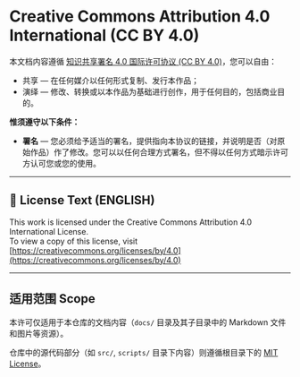 # Creative Commons Attribution 4.0 International (CC BY 4.0)

本文档内容遵循 [知识共享署名 4.0 国际许可协议 (CC BY 4.0)](https://creativecommons.org/licenses/by/4.0/deed.zh-hans)，您可以自由：

- 共享 — 在任何媒介以任何形式复制、发行本作品；
- 演绎 — 修改、转换或以本作品为基础进行创作，用于任何目的，包括商业目的。

**惟须遵守以下条件：**

- **署名** — 您必须给予适当的署名，提供指向本协议的链接，并说明是否（对原始作品）作了修改。您可以以任何合理方式署名，但不得以任何方式暗示许可方认可您或您的使用。

---

## 📄 License Text (ENGLISH)

This work is licensed under the Creative Commons Attribution 4.0 International License.  
To view a copy of this license, visit [https://creativecommons.org/licenses/by/4.0](https://creativecommons.org/licenses/by/4.0)

---

## 适用范围 Scope

本许可仅适用于本仓库的文档内容（`docs/` 目录及其子目录中的 Markdown 文件和图片等资源）。

仓库中的源代码部分（如 `src/`, `scripts/` 目录下内容）则遵循根目录下的 [MIT License](../LICENSE)。

